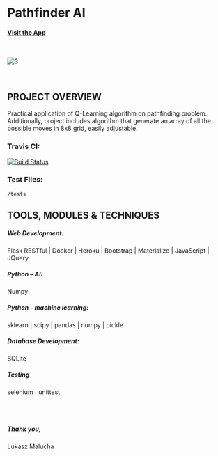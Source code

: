 # Pathfinder AI

#### [Visit the App](https://ai-pathfinder1.herokuapp.com/)

<br>

![3](https://user-images.githubusercontent.com/26208598/56038938-12afd180-5d2b-11e9-92ab-7faa8ff5e32d.JPG)

<br>

## PROJECT OVERVIEW

Practical application of Q-Learning algorithm on pathfinding problem. 
Additionally, project includes algorithm that generate an array of all the possible moves in 8x8 grid, easily adjustable.  


### Travis CI:

[![Build Status](https://travis-ci.com/LukaszMalucha/Pathfinder-AI.svg?branch=master)](https://travis-ci.com/LukaszMalucha/Pathfinder-AI)

### Test Files:

` /tests `

## TOOLS, MODULES & TECHNIQUES

##### Web Development:
Flask RESTful | Docker | Heroku | Bootstrap | Materialize | JavaScript | JQuery
##### Python – AI:
Numpy
##### Python – machine learning:
sklearn | scipy | pandas | numpy | pickle
##### Database Development:
SQLite
##### Testing
selenium | unittest

<br>
<br>

##### Thank you,

Lukasz Malucha


